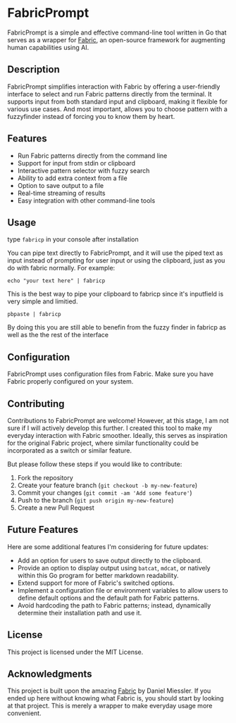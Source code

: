 # FabricPrompt

FabricPrompt is a simple and effective command-line tool written in Go that serves as a wrapper for [Fabric](https://github.com/danielmiessler/fabric), an open-source framework for augmenting human capabilities using AI.

## Description

FabricPrompt simplifies interaction with Fabric by offering a user-friendly interface to select and run Fabric patterns directly from the terminal. It supports input from both standard input and clipboard, making it flexible for various use cases. And most important, allows you to choose pattern with a fuzzyfinder instead of forcing you to know them by heart.

## Features

- Run Fabric patterns directly from the command line
- Support for input from stdin or clipboard
- Interactive pattern selector with fuzzy search
- Ability to add extra context from a file
- Option to save output to a file
- Real-time streaming of results
- Easy integration with other command-line tools

## Usage

type `fabricp` in your console after installation
<placehold for video or gif>

You can pipe text directly to FabricPrompt, and it will use the piped text as input instead of prompting for user input or using the clipboard, just as you do with fabric normally. For example:
```
echo "your text here" | fabricp
```

This is the best way to pipe your clipboard to fabricp since it's inputfield is very simple and limitied. 
```
pbpaste | fabricp
```
By doing this you are still able to benefin from the fuzzy finder in fabricp as well as the the rest of the interface

## Configuration

FabricPrompt uses configuration files from Fabric. Make sure you have Fabric properly configured on your system.

## Contributing

Contributions to FabricPrompt are welcome! However, at this stage, I am not sure if I will actively develop this further. I created this tool to make my everyday interaction with Fabric smoother. Ideally, this serves as inspiration for the original Fabric project, where similar functionality could be incorporated as a switch or similar feature.

But please follow these steps if you would like to contribute:

1. Fork the repository
2. Create your feature branch (`git checkout -b my-new-feature`)
3. Commit your changes (`git commit -am 'Add some feature'`)
4. Push to the branch (`git push origin my-new-feature`)
5. Create a new Pull Request

## Future Features

Here are some additional features I'm considering for future updates:

- Add an option for users to save output directly to the clipboard.
- Provide an option to display output using `batcat`, `mdcat`, or natively within this Go program for better markdown readability.
- Extend support for more of Fabric's switched options.
- Implement a configuration file or environment variables to allow users to define default options and the default path for Fabric patterns.
- Avoid hardcoding the path to Fabric patterns; instead, dynamically determine their installation path and use it.

## License

This project is licensed under the MIT License.

## Acknowledgments

This project is built upon the amazing [Fabric](https://github.com/danielmiessler/fabric) by Daniel Miessler. If you ended up here without knowing what Fabric is, you should start by looking at that project. This is merely a wrapper to make everyday usage more convenient.